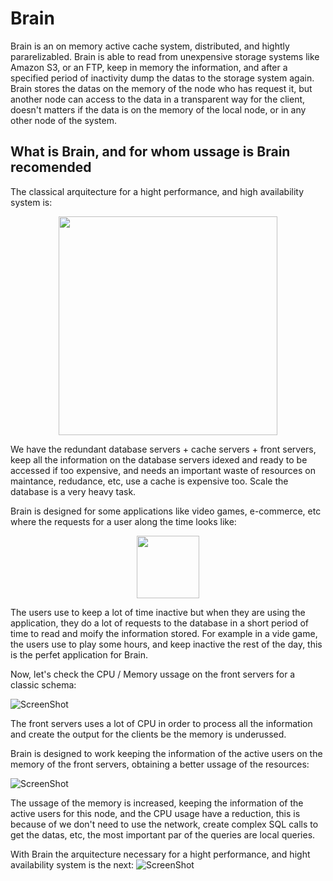 # Brain
Brain is an on memory active cache system, distributed, and hightly pararelizabled. Brain is able to read from unexpensive storage systems like Amazon S3, or an FTP, keep in memory the information, and after a specified period of inactivity dump the datas to the storage system again.
Brain stores the datas on the memory of the node who has request it, but another node can access to the data in a transparent way for the client, doesn't matters if the data is on the memory of the local node, or in any other node of the system.

## What is Brain, and for whom ussage is Brain recomended

The classical arquitecture for a hight performance, and high availability system is:

<p align="center">
    <img src="https://raw.github.com/alonsovidales/Brain2/master/doc/imgs/classic_deployment_schema.png" height="350" />
</p>

We have the redundant database servers + cache servers + front servers, keep all the information on the database servers idexed and ready to be accessed if too expensive, and needs an important waste of resources on maintance, redudance, etc, use a cache is expensive too. Scale the database is a very heavy task.

Brain is designed for some applications like video games, e-commerce, etc where the requests for a user along the time looks like:

<p align="center">
    <img src="https://raw.github.com/alonsovidales/Brain2/master/doc/imgs/requests_time.png" height="100" />
</p>


The users use to keep a lot of time inactive but when they are using the application, they do a lot of requests to the database in a short period of time to read and moify the information stored. For example in a vide game, the users use to play some hours, and keep inactive the rest of the day, this is the perfet application for Brain.

Now, let's check the CPU / Memory ussage on the front servers for a classic schema:

![ScreenShot](https://raw.github.com/alonsovidales/Brain2/master/doc/imgs/front_servers_memory_cpu.png)

The front servers uses a lot of CPU in order to process all the information and create the output for the clients be the memory is underussed.

Brain is designed to work keeping the information of the active users on the memory of the front servers, obtaining a better ussage of the resources:

![ScreenShot](https://raw.github.com/alonsovidales/Brain2/master/doc/imgs/front_servers_memory_cpu_with_brain.png)

The ussage of the memory is increased, keeping the information of the active users for this node, and the CPU usage have a reduction, this is because of we don't need to use the network, create complex SQL calls to get the datas, etc, the most important par of the queries are local queries.

With Brain the arquitecture necessary for a hight performance, and hight availability system is the next:
![ScreenShot](https://raw.github.com/alonsovidales/Brain2/master/doc/imgs/brain_deployment.png)


